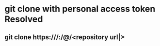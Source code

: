# git clone with personal access token Resolved

## git clone https:///<user-id>:/<token>@/<repository url|>
